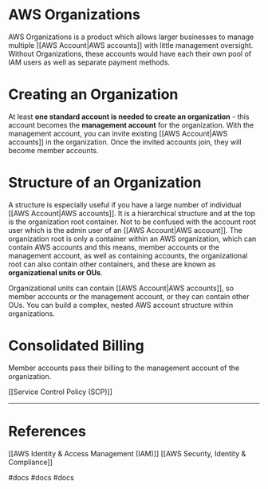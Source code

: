 # AWS Organizations
AWS Organizations is a product which allows larger businesses to manage multiple [[AWS Account|AWS accounts]] with little management oversight. Without Organizations, these accounts would have each their own pool of IAM users as well as separate payment methods. 

# Creating an Organization
At least **one standard account is needed to create an organization** - this account becomes the **management account** for the organization. With the management account, you can invite existing [[AWS Account|AWS accounts]] in the organization. Once the invited accounts join, they will become member accounts.

# Structure of an Organization
A structure is especially useful if you have a large number of individual [[AWS Account|AWS accounts]]. It is a hierarchical structure and at the top is the organization root container. Not to be confused with the account root user which is the admin user of an [[AWS Account|AWS account]]. The organization root is only a container within an AWS organization, which can contain AWS accounts and this means, member accounts or the management account, as well as containing accounts, the organizational root can also contain other containers, and these are known as **organizational units or OUs**. 

Organizational units can contain [[AWS Account|AWS accounts]], so member accounts or the management account, or they can contain other OUs. You can build a complex, nested AWS account structure within organizations.

# Consolidated Billing
Member accounts pass their billing to the management account of the organization. 

[[Service Control Policy (SCP)]]

___
# References

[[AWS Identity & Access Management (IAM)]]
[[AWS Security, Identity & Compliance]]


#docs #docs #docs 
